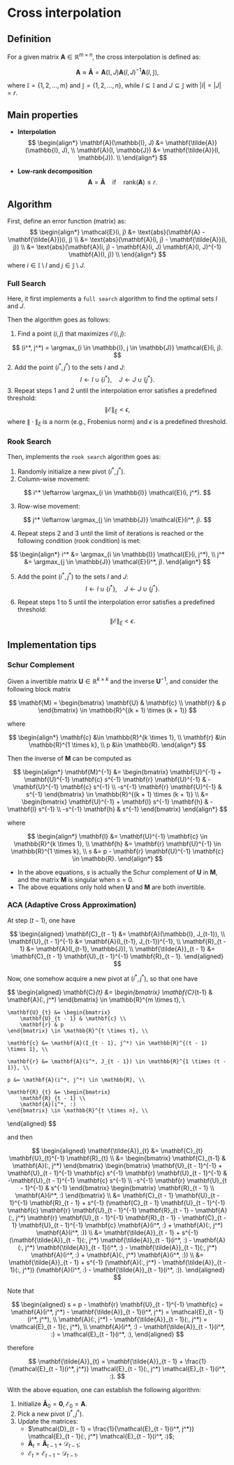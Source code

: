 # Cross interpolation

## Definition

For a given matrix $\mathbf{A} \in \mathbb{R}^{m \times n}$, the cross interpolation is defined as:

$$
\mathbf{A} \approx \mathbf{\tilde{A}} = \mathbf{A}(\mathbb{I}, J) \mathbf{A}(I, J)^{-1} \mathbf{A}(I, \mathbb{J}),
$$

where $\mathbb{I} = \{1, 2, ..., m\}$ and $\mathbb{J} = \{1, 2, ..., n\}$, while $I \subseteq \mathbb{I}$ and $J \subseteq \mathbb{J}$ with $|I| = |J| = r$.

## Main properties

- **Interpolation**
$$
\begin{align*}
    \mathbf{A}(\mathbb{I}, J) &= \mathbf{\tilde{A}}(\mathbb{I}, J), \\
    \mathbf{A}(I, \mathbb{J}) &= \mathbf{\tilde{A}}(I, \mathbb{J}). \\
\end{align*}
$$

- **Low-rank decomposition**
$$
\mathbf{A} = \mathbf{\tilde{A}} \quad \text{if} \quad \text{rank}(\mathbf{A}) \leq r.
$$

## Algorithm

First, define an error function (matrix) as:
$$
\begin{align*}
    \mathcal{E}(i, j) &= \text{abs}(\mathbf{A} - \mathbf{\tilde{A}})(i, j) \\
    &= \text{abs}(\mathbf{A}(i, j) - \mathbf{\tilde{A}}(i, j)) \\
    &= \text{abs}(\mathbf{A}(i, j) - \mathbf{A}(i, J) \mathbf{A}(I, J)^{-1} \mathbf{A}(I, j)) \\
\end{align*}
$$
where $i \in \mathbb{I} \setminus I$ and $j \in \mathbb{J} \setminus J$.

### Full Search
Here, it first implements a ``full search`` algorithm to find the optimal sets $I$ and $J$.

Then the algorithm goes as follows:

1. Find a point $(i, j)$ that maximizes $\mathcal{E}(i, j)$:

$$
(i^*, j^*) = \argmax_{i \in \mathbb{I}, j \in \mathbb{J}} \mathcal{E}(i, j).
$$
2. Add the point $(i^*, j^*)$ to the sets $I$ and $J$:
$$
I \leftarrow I \cup \{i^*\}, \quad J \leftarrow J \cup \{j^*\}.
$$
3. Repeat steps 1 and 2 until the interpolation error satisfies a predefined threshold:
$$
\|\mathbf{\mathcal{E}}\|_{\xi} < \epsilon,
$$
where $\|\cdot\|_{\xi}$ is a norm (e.g., Frobenius norm) and $\epsilon$ is a predefined threshold.

### Rook Search
Then, implements the ``rook search`` algorithm goes as:

1. Randomly initialize a new pivot $(i^*, j^*)$.
2. Column-wise movement:

$$
i^* \leftarrow \argmax_{i \in \mathbb{I}} \mathcal{E}(i, j^*).
$$

3. Row-wise movement:

$$
j^* \leftarrow \argmax_{j \in \mathbb{J}} \mathcal{E}(i^*, j).
$$

4. Repeat steps 2 and 3 until the limit of iterations is reached or the following condition (rook condition) is met:

$$
\begin{align*}
    i^* &= \argmax_{i \in \mathbb{I}} \mathcal{E}(i, j^*), \\
    j^* &= \argmax_{j \in \mathbb{J}} \mathcal{E}(i^*, j).
\end{align*}
$$

5. Add the point $(i^*, j^*)$ to the sets $I$ and $J$:
$$
I \leftarrow I \cup \{i^*\}, \quad J \leftarrow J \cup \{j^*\}.
$$

6. Repeat steps 1 to 5 until the interpolation error satisfies a predefined threshold:
$$
\|\mathbf{\mathcal{E}}\|_{\xi} < \epsilon.
$$

## Implementation tips

### Schur Complement

Given a invertible matrix $\mathbf{U} \in \mathbb{R}^{k \times k}$ and the inverse $\mathbf{U}^{-1}$, and consider the following block matrix

$$
\mathbf{M} = \begin{bmatrix}
    \mathbf{U} & \mathbf{c} \\
    \mathbf{r} & p
\end{bmatrix} \in \mathbb{R}^{(k + 1) \times (k + 1)}
$$

where

$$
\begin{align*}
    \mathbf{c} &\in \mathbb{R}^{k \times 1}, \\
    \mathbf{r} &\in \mathbb{R}^{1 \times k}, \\
    p &\in \mathbb{R}.
\end{align*}
$$

Then the inverse of $\mathbf{M}$ can be computed as

$$
\begin{align*}
    \mathbf{M}^{-1} &= \begin{bmatrix}
        \mathbf{U}^{-1} + \mathbf{U}^{-1} \mathbf{c} s^{-1} \mathbf{r} \mathbf{U}^{-1} & -\mathbf{U}^{-1} \mathbf{c} s^{-1} \\
        -s^{-1} \mathbf{r} \mathbf{U}^{-1} & s^{-1}
    \end{bmatrix} \in \mathbb{R}^{(k + 1) \times (k + 1)} \\
    &= \begin{bmatrix}
        \mathbf{U}^{-1} + \mathbf{l} s^{-1} \mathbf{h} & -\mathbf{l} s^{-1} \\
        -s^{-1} \mathbf{h} & s^{-1}
    \end{bmatrix}
\end{align*}
$$

where

$$
\begin{align*}
    \mathbf{l} &= \mathbf{U}^{-1} \mathbf{c} \in \mathbb{R}^{k \times 1}, \\
    \mathbf{h} &= \mathbf{r} \mathbf{U}^{-1} \in \mathbb{R}^{1 \times k}, \\
    s &= p - \mathbf{r} \mathbf{U}^{-1} \mathbf{c} \in \mathbb{R}.
\end{align*}
$$

- In the above equations, $s$ is actually the Schur complement of $\mathbf{U}$ in $\mathbf{M}$, and the matrix $\mathbf{M}$ is singular when $s = 0$.
- The above equations only hold when $\mathbf{U}$ and $\mathbf{M}$ are both invertible.

### ACA (Adaptive Cross Approximation)

At step $(t-1)$, one have

$$
\begin{aligned}
    \mathbf{C}_{t - 1} &= \mathbf{A}(\mathbb{I}, J_{t-1}), \\
    \mathbf{U}_{t - 1}^{-1} &= \mathbf{A}(I_{t-1}, J_{t-1})^{-1}, \\
    \mathbf{R}_{t - 1} &= \mathbf{A}(I_{t-1}, \mathbb{J}), \\
    \mathbf{\tilde{A}}_{t - 1} &= \mathbf{C}_{t - 1} \mathbf{U}_{t - 1}^{-1} \mathbf{R}_{t - 1}.
\end{aligned}
$$

Now, one somehow acquire a new pivot at $(i^*, j^*)$, so that  one have

$$
\begin{aligned}
    \mathbf{C}_{t} &= \begin{bmatrix}
        \mathbf{C}_{t-1} & \mathbf{A}(:, j^*)
    \end{bmatrix} \in \mathbb{R}^{m \times t}, \\
    
    \mathbf{U}_{t} &= \begin{bmatrix}
        \mathbf{U}_{t - 1} & \mathbf{c} \\
        \mathbf{r} & p
    \end{bmatrix} \in \mathbb{R}^{t \times t}, \\

    \mathbf{c} &= \mathbf{A}(I_{t - 1}, j^*) \in \mathbb{R}^{(t - 1) \times 1}, \\

    \mathbf{r} &= \mathbf{A}(i^*, J_{t - 1}) \in \mathbb{R}^{1 \times (t - 1)}, \\

    p &= \mathbf{A}(i^*, j^*) \in \mathbb{R}, \\

    \mathbf{R}_{t} &= \begin{bmatrix}
        \mathbf{R}_{t - 1} \\
        \mathbf{A}(i^*, :)
    \end{bmatrix} \in \mathbb{R}^{t \times n}, \\
\end{aligned}
$$

and then

$$
\begin{aligned}
    \mathbf{\tilde{A}}_{t} &= \mathbf{C}_{t} \mathbf{U}_{t}^{-1} \mathbf{R}_{t} \\
    &= \begin{bmatrix}
        \mathbf{C}_{t-1} & \mathbf{A}(:, j^*)
    \end{bmatrix} \begin{bmatrix}
        \mathbf{U}_{t - 1}^{-1} + \mathbf{U}_{t - 1}^{-1} \mathbf{c} s^{-1} \mathbf{r} \mathbf{U}_{t - 1}^{-1} & -\mathbf{U}_{t - 1}^{-1} \mathbf{c} s^{-1} \\
        -s^{-1} \mathbf{r} \mathbf{U}_{t - 1}^{-1} & s^{-1}
    \end{bmatrix} \begin{bmatrix}
        \mathbf{R}_{t - 1} \\
        \mathbf{A}(i^*, :)
    \end{bmatrix} \\
    &= \mathbf{C}_{t - 1} \mathbf{U}_{t - 1}^{-1} \mathbf{R}_{t - 1} + s^{-1} (\mathbf{C}_{t - 1} \mathbf{U}_{t - 1}^{-1} \mathbf{c} \mathbf{r} \mathbf{U}_{t - 1}^{-1} \mathbf{R}_{t - 1} - \mathbf{A}(:, j^*) \mathbf{r} \mathbf{U}_{t - 1}^{-1} \mathbf{R}_{t - 1} - \mathbf{C}_{t - 1} \mathbf{U}_{t - 1}^{-1} \mathbf{c} \mathbf{A}(i^*, :) + \mathbf{A}(:, j^*) \mathbf{A}(i^*, :)) \\
    &= \mathbf{\tilde{A}}_{t - 1} + s^{-1} (\mathbf{\tilde{A}}_{t - 1}(:, j^*) \mathbf{\tilde{A}}_{t - 1}(i^*, :) - \mathbf{A}(:, j^*) \mathbf{\tilde{A}}_{t - 1}(i^*, :) - \mathbf{\tilde{A}}_{t - 1}(:, j^*) \mathbf{A}(i^*, :) + \mathbf{A}(:, j^*) \mathbf{A}(i^*, :)) \\
    &= \mathbf{\tilde{A}}_{t - 1} + s^{-1} (\mathbf{A}(:, j^*) - \mathbf{\tilde{A}}_{t - 1}(:, j^*)) (\mathbf{A}(i^*, :) - \mathbf{\tilde{A}}_{t - 1}(i^*, :)).
\end{aligned}
$$

Note that

$$
\begin{aligned}
    s = p - \mathbf{r} \mathbf{U}_{t - 1}^{-1} \mathbf{c} = \mathbf{A}(i^*, j^*) - \mathbf{\tilde{A}}_{t - 1}(i^*, j^*) = \mathcal{E}_{t - 1}(i^*, j^*), \\
    \mathbf{A}(:, j^*) - \mathbf{\tilde{A}}_{t - 1}(:, j^*) = \mathcal{E}_{t - 1}(:, j^*), \\
    \mathbf{A}(i^*, :) - \mathbf{\tilde{A}}_{t - 1}(i^*, :) = \mathcal{E}_{t - 1}(i^*, :),
\end{aligned}
$$

therefore

$$
\mathbf{\tilde{A}}_{t} = \mathbf{\tilde{A}}_{t - 1} + \frac{1}{\mathcal{E}_{t - 1}(i^*, j^*)} \mathcal{E}_{t - 1}(:, j^*) \mathcal{E}_{t - 1}(i^*, :).
$$

With the above equation, one can establish the following algorithm:

1. Initialize $\mathbf{\tilde{A}}_{0} = \mathbf{0}, \mathcal{E}_{0} = \mathbf{A}$.
2. Pick a new pivot $(i^*, j^*)$.
3. Update the matrices:
    - $\mathcal{D}_{t - 1} = \frac{1}{\mathcal{E}_{t - 1}(i^*, j^*)} \mathcal{E}_{t - 1}(:, j^*) \mathcal{E}_{t - 1}(i^*, :)$;
    - $\mathbf{\tilde{A}}_{t} = \mathbf{\tilde{A}}_{t - 1} + \mathcal{D}_{t - 1}$;
    - $\mathcal{E}_{t} = \mathcal{E}_{t - 1} - \mathcal{D}_{t - 1}$.
